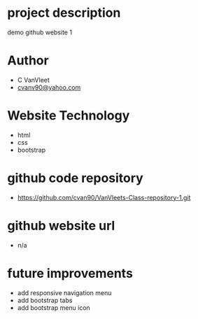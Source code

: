 # project description 
demo github website 1
# Author
- C VanVleet
- cvanv90@yahoo.com
# Website Technology 
- html 
- css 
- bootstrap 
# github code repository
- https://github.com/cvan90/VanVleets-Class-repository-1.git
# github website url 
- n/a
# future improvements 
- add responsive navigation menu 
- add bootstrap tabs 
- add bootstrap menu icon

